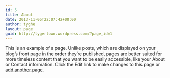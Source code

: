 ```yaml
---
id: 5
title: About
date: 2013-11-05T22:07:42+00:00
author: tyghe
layout: page
guid: http://tygertown.wordpress.com/?page_id=1
---
```

This is an example of a page. Unlike posts, which are displayed on your blog’s front page in the order they’re published, pages are better suited for more timeless content that you want to be easily accessible, like your About or Contact information. Click the Edit link to make changes to this page or [add another page](/wp-admin/post-new.php?post_type=page "Direct link to Add New in the Admin Dashboard").